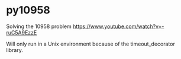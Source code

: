 # py10958
Solving the 10958 problem
https://www.youtube.com/watch?v=-ruC5A9EzzE

Will only run in a Unix environment because of the timeout_decorator library.
